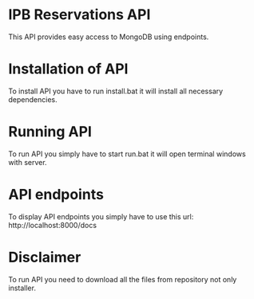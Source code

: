 
# IPB Reservations API

This API provides easy access to MongoDB using endpoints.

# Installation of API

To install API you have to run install.bat it will install all necessary dependencies.

# Running API

To run API you simply have to start run.bat it will open terminal windows with server.

# API endpoints

To display API endpoints you simply have to use this url: http://localhost:8000/docs

# Disclaimer

To run API you need to download all the files from repository not only installer.